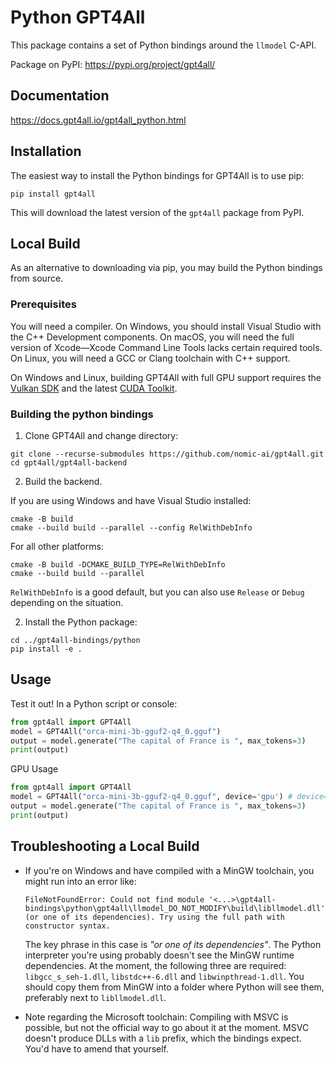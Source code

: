 # Python GPT4All

This package contains a set of Python bindings around the `llmodel` C-API.

Package on PyPI: https://pypi.org/project/gpt4all/

## Documentation
https://docs.gpt4all.io/gpt4all_python.html

## Installation

The easiest way to install the Python bindings for GPT4All is to use pip:

```
pip install gpt4all
```

This will download the latest version of the `gpt4all` package from PyPI.

## Local Build

As an alternative to downloading via pip, you may build the Python bindings from source.

### Prerequisites

You will need a compiler. On Windows, you should install Visual Studio with the C++ Development components. On macOS, you will need the full version of Xcode&mdash;Xcode Command Line Tools lacks certain required tools. On Linux, you will need a GCC or Clang toolchain with C++ support.

On Windows and Linux, building GPT4All with full GPU support requires the [Vulkan SDK](https://vulkan.lunarg.com/sdk/home) and the latest [CUDA Toolkit](https://developer.nvidia.com/cuda-downloads).

### Building the python bindings

1. Clone GPT4All and change directory:
```
git clone --recurse-submodules https://github.com/nomic-ai/gpt4all.git
cd gpt4all/gpt4all-backend
```

2. Build the backend.

If you are using Windows and have Visual Studio installed:
```
cmake -B build
cmake --build build --parallel --config RelWithDebInfo
```

For all other platforms:
```
cmake -B build -DCMAKE_BUILD_TYPE=RelWithDebInfo
cmake --build build --parallel
```

`RelWithDebInfo` is a good default, but you can also use `Release` or `Debug` depending on the situation.

2. Install the Python package:
```
cd ../gpt4all-bindings/python
pip install -e .
```

## Usage

Test it out! In a Python script or console:

```python
from gpt4all import GPT4All
model = GPT4All("orca-mini-3b-gguf2-q4_0.gguf")
output = model.generate("The capital of France is ", max_tokens=3)
print(output)
```


GPU Usage
```python
from gpt4all import GPT4All
model = GPT4All("orca-mini-3b-gguf2-q4_0.gguf", device='gpu') # device='amd', device='intel'
output = model.generate("The capital of France is ", max_tokens=3)
print(output)
```

## Troubleshooting a Local Build
- If you're on Windows and have compiled with a MinGW toolchain, you might run into an error like:
  ```
  FileNotFoundError: Could not find module '<...>\gpt4all-bindings\python\gpt4all\llmodel_DO_NOT_MODIFY\build\libllmodel.dll'
  (or one of its dependencies). Try using the full path with constructor syntax.
  ```
  The key phrase in this case is _"or one of its dependencies"_. The Python interpreter you're using
  probably doesn't see the MinGW runtime dependencies. At the moment, the following three are required:
  `libgcc_s_seh-1.dll`, `libstdc++-6.dll` and `libwinpthread-1.dll`. You should copy them from MinGW
  into a folder where Python will see them, preferably next to `libllmodel.dll`.

- Note regarding the Microsoft toolchain: Compiling with MSVC is possible, but not the official way to
  go about it at the moment. MSVC doesn't produce DLLs with a `lib` prefix, which the bindings expect.
  You'd have to amend that yourself.
